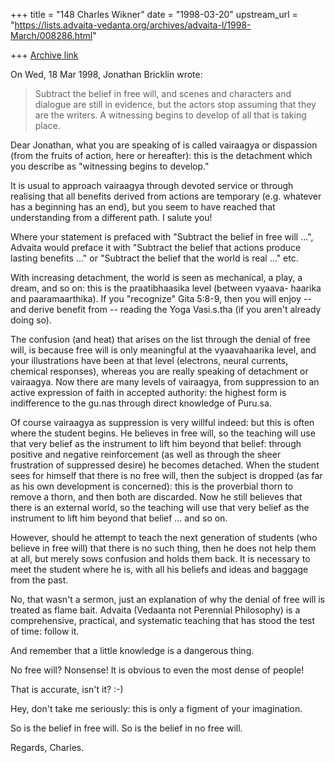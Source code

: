 +++
title = "148 Charles Wikner"
date = "1998-03-20"
upstream_url = "https://lists.advaita-vedanta.org/archives/advaita-l/1998-March/008286.html"

+++
[Archive link](https://lists.advaita-vedanta.org/archives/advaita-l/1998-March/008286.html)

On Wed, 18 Mar 1998, Jonathan Bricklin <brickmar at EARTHCOM.NET> wrote:

> Subtract the belief in free will, and scenes and characters and dialogue
> are still in evidence, but the actors stop assuming that they are the
> writers.  A witnessing begins to develop of all that is taking place.

Dear Jonathan, what you are speaking of is called vairaagya or
dispassion (from the fruits of action, here or hereafter): this is
the detachment which you describe as "witnessing begins to develop."

It is usual to approach vairaagya through devoted service or through
realising that all benefits derived from actions are temporary (e.g.
whatever has a beginning has an end), but you seem to have reached
that understanding from a different path.  I salute you!

Where your statement is prefaced with "Subtract the belief in free
will ...", Advaita would preface it with "Subtract the belief that
actions produce lasting benefits ..." or "Subtract the belief that
the world is real ..." etc.

With increasing detachment, the world is seen as mechanical, a play,
a dream, and so on: this is the praatibhaasika level (between vyaava-
haarika and paaramaarthika).  If you "recognize" Gita 5:8-9, then you
will enjoy -- and derive benefit from -- reading the Yoga Vasi.s.tha
(if you aren't already doing so).

The confusion (and heat) that arises on the list through the denial of
free will, is because free will is only meaningful at the vyaavahaarika
level, and your illustrations have been at that level (electrons,
neural currents, chemical responses), whereas you are really speaking
of detachment or vairaagya.  Now there are many levels of vairaagya,
from suppression to an active expression of faith in accepted authority:
the highest form is indifference to the gu.nas through direct knowledge
of Puru.sa.

Of course vairaagya as suppression is very willful indeed: but this
is often where the student begins.  He believes in free will, so the
teaching will use that very belief as the instrument to lift him
beyond that belief: through positive and negative reinforcement
(as well as through the sheer frustration of suppressed desire) he
becomes detached.  When the student sees for himself that there is no
free will, then the subject is dropped (as far as his own development
is concerned): this is the proverbial thorn to remove a thorn, and
then both are discarded.  Now he still believes that there is an
external world, so the teaching will use that very belief as the
instrument to lift him beyond that belief ... and so on.

However, should he attempt to teach the next generation of students
(who believe in free will) that there is no such thing, then he does
not help them at all, but merely sows confusion and holds them back.
It is necessary to meet the student where he is, with all his beliefs
and ideas and baggage from the past.

No, that wasn't a sermon, just an explanation of why the denial of
free will is treated as flame bait.  Advaita (Vedaanta not Perennial
Philosophy) is a comprehensive, practical, and systematic teaching
that has stood the test of time: follow it.

And remember that a little knowledge is a dangerous thing.

No free will?  Nonsense!  It is obvious to even the most dense of people!

That is accurate, isn't it?  :-)

Hey, don't take me seriously: this is only a figment of your imagination.

So is the belief in free will.  So is the belief in no free will.

Regards, Charles.

